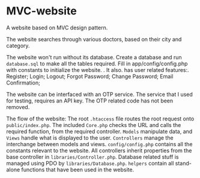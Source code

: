 # MVC-website
A website based on MVC design pattern.

The website searches through various doctors, based on their city and category.

The website won't run without its database.
Create a database and run `database.sql` to make all the tables required.
Fill in app/config/config.php with constants to initialize the website.
.
It also. has user related features:.
	Register;
	Login;
	Logout;
	Forgot Password;
	Change Password;
	Email Confirmation;

The website can be interfaced with an OTP service.
The service that I used for testing, requires an API key.
The OTP related code has not been removed.

The flow of the website:
	The root `.htaccess` file routes the root request onto `public/index.php`.
	The included `Core.php` checks the URL and calls the required function, from the required controller.
	`Models` manipulate data, and `Views` handle what is displayed to the user.
	`Controllers` manage the interchange between models and views.
	`config/config.php` contains all the constants relevant to the website.
	All controllers inherit properties from the base controller in `libraries/Controller.php`.
	Database related stuff is managed using PDO by `libraries/Database.php`.
	`helpers` contain all stand-alone functions that have been used in the website.